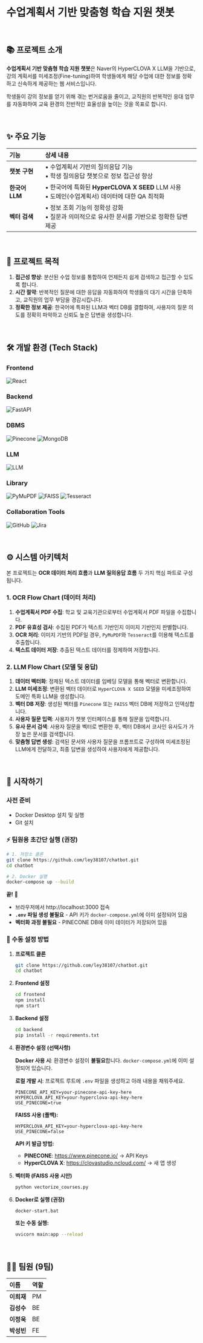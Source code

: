 # 수업계획서 기반 맞춤형 학습 지원 챗봇

<br>

## 📚 프로젝트 소개

**수업계획서 기반 맞춤형 학습 지원 챗봇**은 Naver의 HyperCLOVA X LLM을 기반으로, 강의 계획서를 미세조정(Fine-tuning)하여 학생들에게 해당 수업에 대한 정보를 정확하고 신속하게 제공하는 웹 서비스입니다.

학생들이 강의 정보를 얻기 위해 겪는 번거로움을 줄이고, 교직원의 반복적인 응대 업무를 자동화하여 교육 환경의 전반적인 효율성을 높이는 것을 목표로 합니다.

<br>

## ✨ 주요 기능

| 기능 | 상세 내용 |
| :--- | :--- |
| **챗봇 구현** | • 수업계획서 기반의 질의응답 기능<br>• 학생 질의응답 챗봇으로 정보 접근성 향상 |
| **한국어 LLM** | • 한국어에 특화된 **HyperCLOVA X SEED** LLM 사용<br>• 도메인(수업계획서) 데이터에 대한 QA 최적화 |
| **벡터 검색** | • 정보 조회 기능의 정확성 강화<br>• 질문과 의미적으로 유사한 문서를 기반으로 정확한 답변 제공 |

<br>

## 🎯 프로젝트 목적

1.  **접근성 향상**: 분산된 수업 정보를 통합하여 언제든지 쉽게 검색하고 접근할 수 있도록 합니다.
2.  **시간 절약**: 반복적인 질문에 대한 응답을 자동화하여 학생들의 대기 시간을 단축하고, 교직원의 업무 부담을 경감시킵니다.
3.  **정확한 정보 제공**: 한국어에 특화된 LLM과 벡터 DB를 결합하여, 사용자의 질문 의도를 정확히 파악하고 신뢰도 높은 답변을 생성합니다.

<br>

## 🛠️ 개발 환경 (Tech Stack)

### Frontend
![React](https://img.shields.io/badge/React-61DAFB?style=for-the-badge&logo=react&logoColor=black)

### Backend
![FastAPI](https://img.shields.io/badge/FastAPI-009688?style=for-the-badge&logo=fastapi&logoColor=white)

### DBMS
![Pinecone](https://img.shields.io/badge/Pinecone-0C55C3?style=for-the-badge&logo=pinecone&logoColor=white)
![MongoDB](https://img.shields.io/badge/MongoDB-47A248?style=for-the-badge&logo=mongodb&logoColor=white)

### LLM
![LLM](https://img.shields.io/badge/HyperCLOVA%20X-03C75A?style=for-the-badge&logo=naver&logoColor=white)

### Library
![PyMuPDF](https://img.shields.io/badge/PyMuPDF-FF69B4?style=for-the-badge)
![FAISS](https://img.shields.io/badge/FAISS-4A90E2?style=for-the-badge)
![Tesseract](https://img.shields.io/badge/Tesseract-4A90E2?style=for-the-badge)

### Collaboration Tools
![GitHub](https://img.shields.io/badge/GitHub-181717?style=for-the-badge&logo=github&logoColor=white)
![Jira](https://img.shields.io/badge/Jira-0052CC?style=for-the-badge&logo=jira&logoColor=white)

<br>

## ⚙️ 시스템 아키텍처

본 프로젝트는 **OCR 데이터 처리 흐름**과 **LLM 질의응답 흐름** 두 가지 핵심 파트로 구성됩니다.

### 1. OCR Flow Chart (데이터 처리)

1.  **수업계획서 PDF 수집**: 학교 및 교육기관으로부터 수업계획서 PDF 파일을 수집합니다.
2.  **PDF 유효성 검사**: 수집된 PDF가 텍스트 기반인지 이미지 기반인지 판별합니다.
3.  **OCR 처리**: 이미지 기반의 PDF일 경우, `PyMuPDF`와 `Tesseract`를 이용해 텍스트를 추출합니다.
4.  **텍스트 데이터 저장**: 추출된 텍스트 데이터를 정제하여 저장합니다.

### 2. LLM Flow Chart (모델 및 응답)

1.  **데이터 벡터화**: 정제된 텍스트 데이터를 임베딩 모델을 통해 벡터로 변환합니다.
2.  **LLM 미세조정**: 변환된 벡터 데이터로 `HyperCLOVA X SEED` 모델을 미세조정하여 도메인 특화 LLM을 생성합니다.
3.  **벡터 DB 저장**: 생성된 벡터를 `Pinecone` 또는 `FAISS` 벡터 DB에 저장하고 인덱싱합니다.
4.  **사용자 질문 입력**: 사용자가 챗봇 인터페이스를 통해 질문을 입력합니다.
5.  **유사 문서 검색**: 사용자 질문을 벡터로 변환한 후, 벡터 DB에서 코사인 유사도가 가장 높은 문서를 검색합니다.
6.  **맞춤형 답변 생성**: 검색된 문서와 사용자 질문을 프롬프트로 구성하여 미세조정된 LLM에게 전달하고, 최종 답변을 생성하여 사용자에게 제공합니다.

<br>

## 🚀 시작하기

### 사전 준비

-   Docker Desktop 설치 및 실행
-   Git 설치

### ⚡ 팀원용 초간단 실행 (권장)

```bash
# 1. 저장소 클론
git clone https://github.com/ley38107/chatbot.git
cd chatbot

# 2. Docker 실행
docker-compose up --build
```

**끝!** 🎉 
- 브라우저에서 http://localhost:3000 접속
- **`.env` 파일 생성 불필요** - API 키가 `docker-compose.yml`에 이미 설정되어 있음
- **벡터화 과정 불필요** - PINECONE DB에 이미 데이터가 저장되어 있음

### 🔧 수동 설정 방법

1.  **프로젝트 클론**
    ```sh
    git clone https://github.com/ley38107/chatbot.git
    cd chatbot
    ```

2.  **Frontend 설정**
    ```sh
    cd frontend
    npm install
    npm start
    ```

3.  **Backend 설정**
    ```sh
    cd backend
    pip install -r requirements.txt
    ```

4.  **환경변수 설정 (선택사항)**
    
    **Docker 사용 시**: 환경변수 설정이 **불필요**합니다. `docker-compose.yml`에 이미 설정되어 있습니다.
    
    **로컬 개발 시**: 프로젝트 루트에 `.env` 파일을 생성하고 아래 내용을 채워주세요.
    ```env
    PINECONE_API_KEY=your-pinecone-api-key-here
    HYPERCLOVA_API_KEY=your-hyperclova-api-key-here
    USE_PINECONE=true
    ```
    
    **FAISS 사용 (폴백):**
    ```env
    HYPERCLOVA_API_KEY=your-hyperclova-api-key-here
    USE_PINECONE=false
    ```
    
    **API 키 발급 방법:**
    - **PINECONE**: https://www.pinecone.io/ → API Keys
    - **HyperCLOVA X**: https://clovastudio.ncloud.com/ → 새 앱 생성

5.  **벡터화 (FAISS 사용 시만)**
    ```sh
    python vectorize_courses.py
    ```

6.  **Docker로 실행 (권장)**
    ```sh
    docker-start.bat
    ```
    
    **또는 수동 실행:**
    ```sh
    uvicorn main:app --reload
    ```

<br>

## 🧑‍💻 팀원 (9팀)

| 이름 | 역할 |
| :--- | :--- |
| **이희재** | PM |
| **김성수** | BE |
| **이정욱** | BE |
| **박성빈** | FE |
